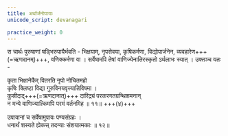 ```yaml
---
title: अर्थार्जनोपायाः
unicode_script: devanagari

practice_weight: 0
---
```


स चार्थः पुरुषाणां षड्भिरुपायैर्भवति - भिक्षयाम्, नृपसेवया, कृषिकर्मणा, विद्योपार्जनेन, व्यवहारेण+++(=ऋणदानम्)+++, वणिक्कर्मणा वा । सर्वेषामपि तेषां वाणिज्येनातिरस्कृतो ऽर्थलाभः स्यात् । उक्तञ्च यतः -

कृता भिक्षानेकैर् वितरति नृपो नोचितमहो  
कृषिः क्लिष्टा विद्या गुरुविनयवृत्त्यातिविषमा ।  
कुसीदाद्+++(=ऋणदानात्)+++ दारिद्र्यं परकरगतग्रन्थिशमनान्  
न मन्ये वाणिज्यात्किमपि परमं वर्तनमिह ॥ ११॥ +++(४)+++

उपायानां च सर्वेषामुपायः पण्यसंग्रहः ।  
धनार्थं शस्यते ह्येकस् तदन्याः संशयात्मकाः ॥ १२॥

